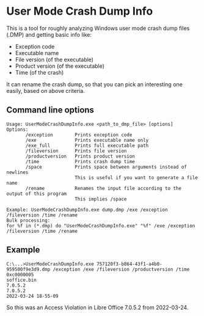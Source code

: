 # User Mode Crash Dump Info

This is a tool for roughly analyzing Windows user mode crash dump files (.DMP) and getting basic info like:

* Exception code
* Executable name
* File version (of the executable)
* Product version (of the executable)
* Time (of the crash)

It can rename the crash dump, so that you can pick an interesting one easily, based on above criteria.

## Command line options

```none
Usage: UserModeCrashDumpInfo.exe <path_to_dmp_file> [options]
Options:
       /exception        Prints exception code
       /exe              Prints executable name only
       /exe_full         Prints full executable path
       /fileversion      Prints file version
       /productversion   Prints product version
       /time             Prints crash dump time
       /space            Prints space between arguments instead of newlines
                         This is useful if you want to generate a file name
       /rename           Renames the input file according to the output of this program
                         This implies /space

Example: UserModeCrashDumpInfo.exe dump.dmp /exe /exception /fileversion /time /rename
Bulk processing:
for %f in (*.dmp) do "UserModeCrashDumpInfo.exe" "%f" /exe /exception /fileversion /time /rename
```

## Example

```none
C:\...>UserModeCrashDumpInfo.exe 757120f3-b864-43f1-a4b0-959500f9e3d9.dmp /exception /exe /fileversion /productversion /time
0xc0000005
soffice.bin
7.0.5.2
7.0.5.2
2022-03-24 18-55-09
```

So this was an Access Violation in Libre Office 7.0.5.2 from 2022-03-24.